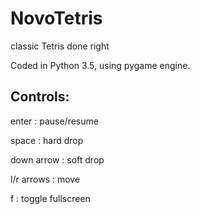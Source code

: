 # NovoTetris
classic Tetris done right

Coded in Python 3.5, using pygame engine.

Controls:
---------
enter         : pause/resume

space         : hard drop

down arrow    : soft drop

l/r arrows    : move

f             : toggle fullscreen

